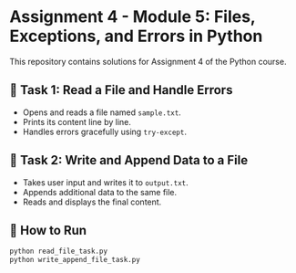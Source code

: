 # Assignment 4 - Module 5: Files, Exceptions, and Errors in Python

This repository contains solutions for Assignment 4 of the Python course.

## 📌 Task 1: Read a File and Handle Errors
- Opens and reads a file named `sample.txt`.
- Prints its content line by line.
- Handles errors gracefully using `try-except`.

## 📌 Task 2: Write and Append Data to a File
- Takes user input and writes it to `output.txt`.
- Appends additional data to the same file.
- Reads and displays the final content.

## 🧪 How to Run
```bash
python read_file_task.py
python write_append_file_task.py
